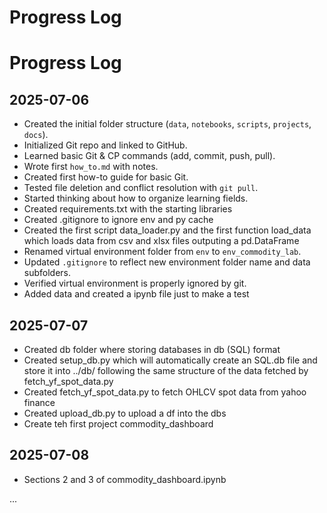 # Progress Log

# Progress Log

## 2025-07-06
- Created the initial folder structure (`data`, `notebooks`, `scripts`, `projects`, `docs`).
- Initialized Git repo and linked to GitHub.
- Learned basic Git & CP commands (add, commit, push, pull).
- Wrote first `how_to.md` with notes.
- Created first how-to guide for basic Git.
- Tested file deletion and conflict resolution with `git pull`.
- Started thinking about how to organize learning fields.
- Created requirements.txt with the starting libraries
- Created .gitignore to ignore env and py cache
- Created the first script data_loader.py and the first function load_data which loads data from csv and xlsx files outputing a pd.DataFrame
- Renamed virtual environment folder from `env` to `env_commodity_lab`.
- Updated `.gitignore` to reflect new environment folder name and data subfolders.
- Verified virtual environment is properly ignored by git.
- Added data and created a ipynb file just to make a test

## 2025-07-07
- Created db folder where storing databases in db (SQL) format
- Created setup_db.py which will automatically create an SQL.db file and store it into ../db/
    following the same structure of the data fetched by fetch_yf_spot_data.py
- Created fetch_yf_spot_data.py to fetch OHLCV spot data from yahoo finance
- Created upload_db.py to upload a df into the dbs
- Create teh first project commodity_dashboard

## 2025-07-08
- Sections 2 and 3 of commodity_dashboard.ipynb



...

